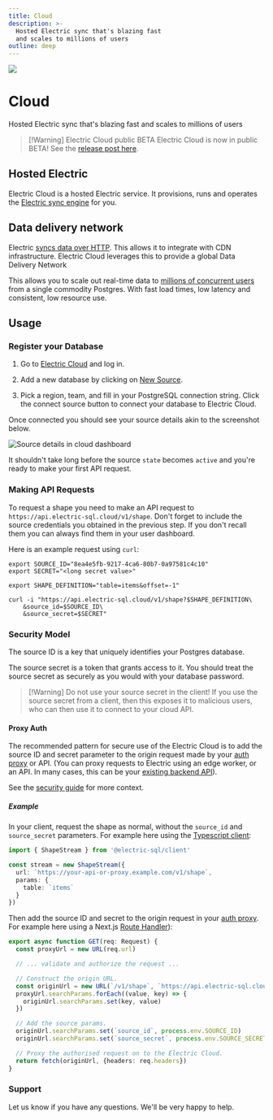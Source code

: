 ```yaml
---
title: Cloud
description: >-
  Hosted Electric sync that's blazing fast
  and scales to millions of users
outline: deep
---
```


<script setup>
import { onMounted } from 'vue'

onMounted(async () => {
  if (typeof window !== 'undefined' && document.querySelector) {
    let links = document.querySelectorAll('.cloud-cta a.VPButton.brand')

    console.log('links', links)

    links.forEach((link) => {
      if (link.querySelector('span.vpi-electric-icon')) {
        return
      }

      const icon = document.createElement('span')
      icon.classList.add('vpi-electric-icon')

      link.prepend(icon)
    })
  }
})
</script>

<img src="/img/icons/ddn.svg" class="product-icon" />

# Cloud <Badge type="warning" text="public beta" />

Hosted Electric sync that's blazing fast
and scales to millions of users

<div class="cloud-cta">
  <VPButton
      href="https://dashboard.electric-sql.cloud/"
      text="Sign up "
      theme="brand"
  />
</div>

> [!Warning] Electric Cloud public BETA
> Electric Cloud is now in public BETA! See the [release post here](/blog/2025/04/07/electrics-cloud-public-beta-release).

## Hosted Electric

Electric Cloud is a hosted Electric service. It provisions, runs and operates the [Electric sync engine](/product/electric) for you.

## Data delivery network

Electric [syncs data over HTTP](/docs/api/http). This allows it to integrate with CDN infrastructure. Electric Cloud leverages this to provide a global Data Delivery Network

This allows you to scale out real-time data to [millions of concurrent users](/docs/reference/benchmarks#cloud) from a single commodity Postgres. With fast load times, low latency and consistent, low resource use.

## Usage

### Register your Database

1. Go to [Electric Cloud](https://dashboard.electric-sql.cloud) and log in.

2. Add a new database by clicking on [New Source](https://dashboard.electric-sql.cloud/sources/new).

3. Pick a region, team, and fill in your PostgreSQL connection string. Click the connect source button to connect your database to Electric Cloud.

Once connected you should see your source details akin to the screenshot below.

<img alt="Source details in cloud dashboard" src="/static/img/docs/cloud/source-details.png" />

It shouldn't take long before the source `state` becomes `active` and you're ready to make your first API request.

### Making API Requests

To request a shape you need to make an API request to `https://api.electric-sql.cloud/v1/shape`.
Don't forget to include the source credentials you obtained in the previous step.
If you don't recall them you can always find them in your user dashboard.

Here is an example request using `curl`:

```shell
export SOURCE_ID="8ea4e5fb-9217-4ca6-80b7-0a97581c4c10"
export SECRET="<long secret value>"

export SHAPE_DEFINITION="table=items&offset=-1"

curl -i "https://api.electric-sql.cloud/v1/shape?$SHAPE_DEFINITION\
    &source_id=$SOURCE_ID\
    &source_secret=$SECRET"
```

### Security Model

The source ID is a key that uniquely identifies your Postgres database.

The source secret is a token that grants access to it. You should treat the source secret as securely as you would with your database password.

> [!Warning] Do not use your source secret in the client!
> If you use the source secret from a client, then this exposes it to malicious users, who can then use it to connect to your cloud API.

#### Proxy Auth

The recommended pattern for secure use of the Electric Cloud is to add the source ID and secret parameter to the origin request made by your [auth proxy](/docs/guides/auth) or API. (You can proxy requests to Electric using an edge worker, or an API. In many cases, this can be your [existing backend API](/blog/2024/11/21/local-first-with-your-existing-api#using-your-existing-api)).

See the [security guide](/docs/guides/security) for more context.

##### Example

In your client, request the shape as normal, without the `source_id` and `source_secret` parameters. For example here using the [Typescript client](/docs/api/clients/typescript):

```ts
import { ShapeStream } from '@electric-sql/client'

const stream = new ShapeStream({
  url: `https://your-api-or-proxy.example.com/v1/shape`,
  params: {
    table: `items`
  }
})
```

Then add the source ID and secret to the origin request in your [auth proxy](/docs/guides/auth). For example here using a Next.js [Route Handler](https://nextjs.org/docs/app/building-your-application/routing/route-handlers)):

```ts
export async function GET(req: Request) {
  const proxyUrl = new URL(req.url)

  // ... validate and authorize the request ...

  // Construct the origin URL.
  const originUrl = new URL(`/v1/shape`, `https://api.electric-sql.cloud`)
  proxyUrl.searchParams.forEach((value, key) => {
    originUrl.searchParams.set(key, value)
  })

  // Add the source params.
  originUrl.searchParams.set(`source_id`, process.env.SOURCE_ID)
  originUrl.searchParams.set(`source_secret`, process.env.SOURCE_SECRET)

  // Proxy the authorised request on to the Electric Cloud.
  return fetch(originUrl, {headers: req.headers})
}
```

### Support

Let us know if you have any questions. We'll be very happy to help.